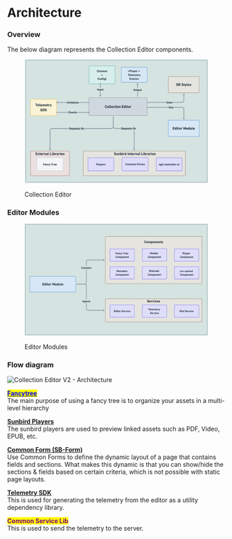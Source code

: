 # Architecture

### Overview

The below diagram represents the Collection Editor components.

<figure><img src="../../../../.gitbook/assets/Collection-Editor.png" alt=""><figcaption><p>Collection Editor</p></figcaption></figure>

### Editor Modules

<figure><img src="../../../../.gitbook/assets/Editor Modules.png" alt=""><figcaption><p>Editor Modules</p></figcaption></figure>

### Flow diagram

![Collection Editor V2 - Architecture](../../../../.gitbook/assets/collection-editor-architecture.png)

[<mark style="color:blue;">**Fancytree**</mark>](https://github.com/mar10/fancytree/wiki)\
The main purpose of using a fancy tree is to organize your assets in a multi-level hierarchy

[**Sunbird Players**](../../player/v1/players/)\
The sunbird players are used to preview linked assets such as PDF, Video, EPUB, etc.

[**Common Form (SB-Form)**](https://ed.sunbird.org/use/learn-more/specifications/sunbirded-forms)\
Use Common Forms to define the dynamic layout of a page that contains fields and sections. What makes this dynamic is that you can show/hide the sections & fields based on certain criteria, which is not possible with static page layouts.

[**Telemetry SDK**](https://telemetry.sunbird.org/)\
This is used for generating the telemetry from the editor as a utility dependency library.

<mark style="color:purple;">**Common Service Lib**</mark>\
This is used to send the telemetry to the server.
